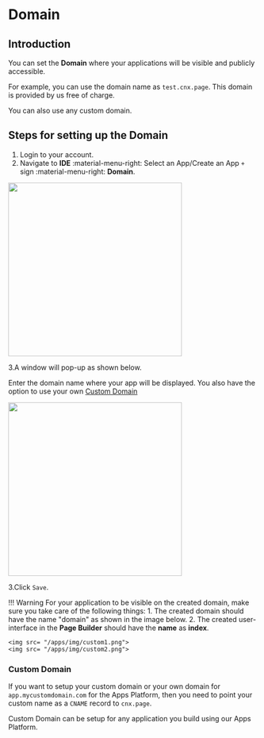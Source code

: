 # Domain

## Introduction

You can set the **Domain** where your applications will be visible and publicly accessible.

For example, you can use the domain name as `test.cnx.page`. This domain is provided by us free of charge.

You can also use any custom domain.

## Steps for setting up the Domain

1. Login to your account.
2. Navigate to **IDE** :material-menu-right: Select an App/Create an App `+` sign :material-menu-right: **Domain**.

<img src= "/apps/img/domain1.png" width= "350">

3.A window will pop-up as shown below.

Enter the domain name where your app will be displayed. You also have the option to use your own [Custom Domain](https://bani-customdomian--connexcs-docs.netlify.app/apps/architecture/domain/#custom-domain)

<img src= "/apps/img/domain2.png" width= "350">

3.Click `Save`.

!!! Warning
    For your application to be visible on the created domain, make sure you take care of the following things:
    1. The created domain should have the name "domain" as shown in the image below.
    2. The created user-interface in the **Page Builder** should have the **name** as **index**.

    <img src= "/apps/img/custom1.png">
    <img src= "/apps/img/custom2.png">

### Custom Domain

If you want to setup your custom domain or your own domain for `app.mycustomdomain.com` for the Apps Platform, then you need to point your custom name as a `CNAME` record to `cnx.page`.

Custom Domain can be setup for any application you build using our Apps Platform.
